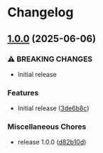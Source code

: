 # Changelog

## [1.0.0](https://github.com/Sleavely/factorio-rcon-prometheus-exporter/compare/v1.0.0...v1.0.0) (2025-06-06)


### ⚠ BREAKING CHANGES

* Initial release

### Features

* Initial release ([3de6b8c](https://github.com/Sleavely/factorio-rcon-prometheus-exporter/commit/3de6b8c35cc5b55063d3f004c9db91a1c57938e8))


### Miscellaneous Chores

* release 1.0.0 ([d82b10d](https://github.com/Sleavely/factorio-rcon-prometheus-exporter/commit/d82b10d6bc1d8c1c0e40af37f6e5bfae4c672c9f))
